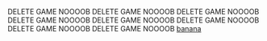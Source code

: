 DELETE GAME NOOOOB
DELETE GAME NOOOOB
DELETE GAME NOOOOB
DELETE GAME NOOOOB
DELETE GAME NOOOOB
DELETE GAME NOOOOB
DELETE GAME NOOOOB
DELETE GAME NOOOOB
[banana](https://media1.tenor.com/images/9bd46cd178f5ebab8107dee75c6c4e0a/tenor.gif?itemid=5470171)